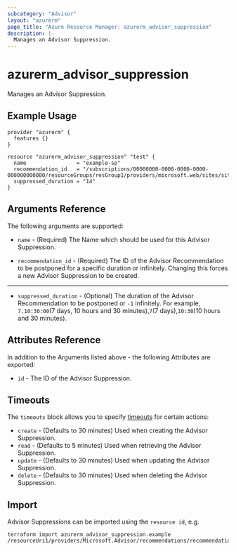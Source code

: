 ```yaml
---
subcategory: "Advisor"
layout: "azurerm"
page_title: "Azure Resource Manager: azurerm_advisor_suppression"
description: |-
  Manages an Advisor Suppression.
---
```


# azurerm_advisor_suppression

Manages an Advisor Suppression.

## Example Usage

```hcl
provider "azurerm" {
  features {}
}

resource "azurerm_advisor_suppression" "test" {
  name                = "example-sp"
  recommendation_id   = "/subscriptions/00000000-0000-0000-0000-000000000000/resourceGroups/resGroup1/providers/microsoft.web/sites/site1/providers/Microsoft.Advisor/recommendations/recommendation1"
  suppressed_duration = "14"
}
```

## Arguments Reference

The following arguments are supported:

* `name` - (Required) The Name which should be used for this Advisor Suppression.

* `recommendation_id` - (Required) The ID of the Advisor Recommendation to be postponed for a specific duration or infinitely. Changing this forces a new Advisor Suppression to be created.

---

* `suppressed_duration` - (Optional) The duration of the Advisor Recommendation to be postponed or `-1` infinitely. For example, `7.10:30:00`(7 days, 10 hours and 30 minutes),`7`(7 days),`10:30`(10 hours and 30 minutes).

## Attributes Reference

In addition to the Arguments listed above - the following Attributes are exported: 

* `id` - The ID of the Advisor Suppression.

## Timeouts

The `timeouts` block allows you to specify [timeouts](https://www.terraform.io/docs/configuration/resources.html#timeouts) for certain actions:

* `create` - (Defaults to 30 minutes) Used when creating the Advisor Suppression.
* `read` - (Defaults to 5 minutes) Used when retrieving the Advisor Suppression.
* `update` - (Defaults to 30 minutes) Used when updating the Advisor Suppression.
* `delete` - (Defaults to 30 minutes) Used when deleting the Advisor Suppression.

## Import

Advisor Suppressions can be imported using the `resource id`, e.g.

```shell
terraform import azurerm_advisor_suppression.example /resourceUri1/providers/Microsoft.Advisor/recommendations/recommendation1/suppressions/suppression1
```

